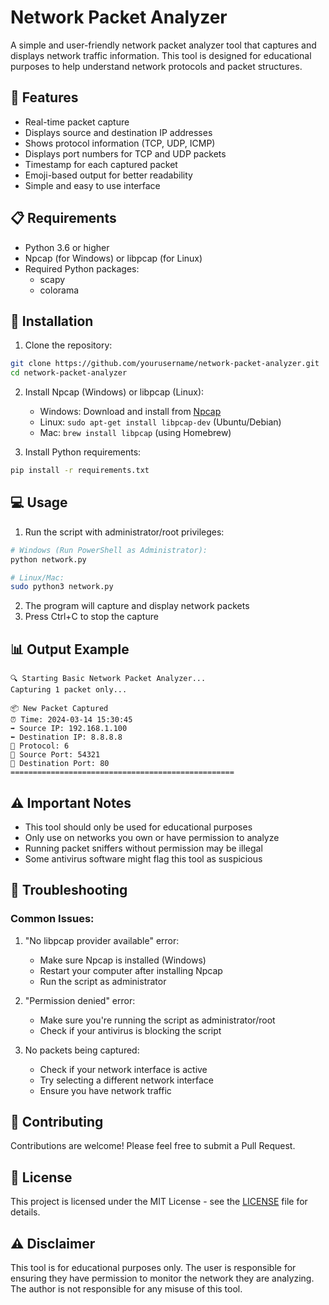# Network Packet Analyzer

A simple and user-friendly network packet analyzer tool that captures and displays network traffic information. This tool is designed for educational purposes to help understand network protocols and packet structures.

## 🌟 Features

- Real-time packet capture
- Displays source and destination IP addresses
- Shows protocol information (TCP, UDP, ICMP)
- Displays port numbers for TCP and UDP packets
- Timestamp for each captured packet
- Emoji-based output for better readability
- Simple and easy to use interface

## 📋 Requirements

- Python 3.6 or higher
- Npcap (for Windows) or libpcap (for Linux)
- Required Python packages:
  - scapy
  - colorama

## 🚀 Installation

1. Clone the repository:
```bash
git clone https://github.com/yourusername/network-packet-analyzer.git
cd network-packet-analyzer
```

2. Install Npcap (Windows) or libpcap (Linux):
   - Windows: Download and install from [Npcap](https://npcap.com/#download)
   - Linux: `sudo apt-get install libpcap-dev` (Ubuntu/Debian)
   - Mac: `brew install libpcap` (using Homebrew)

3. Install Python requirements:
```bash
pip install -r requirements.txt
```

## 💻 Usage

1. Run the script with administrator/root privileges:
```bash
# Windows (Run PowerShell as Administrator):
python network.py

# Linux/Mac:
sudo python3 network.py
```

2. The program will capture and display network packets
3. Press Ctrl+C to stop the capture

## 📊 Output Example

```
🔍 Starting Basic Network Packet Analyzer...
Capturing 1 packet only...

📦 New Packet Captured
⏰ Time: 2024-03-14 15:30:45
➡️ Source IP: 192.168.1.100
⬅️ Destination IP: 8.8.8.8
📡 Protocol: 6
🔌 Source Port: 54321
🔌 Destination Port: 80
==================================================
```

## ⚠️ Important Notes

- This tool should only be used for educational purposes
- Only use on networks you own or have permission to analyze
- Running packet sniffers without permission may be illegal
- Some antivirus software might flag this tool as suspicious

## 🔧 Troubleshooting

### Common Issues:

1. "No libpcap provider available" error:
   - Make sure Npcap is installed (Windows)
   - Restart your computer after installing Npcap
   - Run the script as administrator

2. "Permission denied" error:
   - Make sure you're running the script as administrator/root
   - Check if your antivirus is blocking the script

3. No packets being captured:
   - Check if your network interface is active
   - Try selecting a different network interface
   - Ensure you have network traffic

## 🤝 Contributing

Contributions are welcome! Please feel free to submit a Pull Request.

## 📝 License

This project is licensed under the MIT License - see the [LICENSE](LICENSE) file for details.

## ⚠️ Disclaimer

This tool is for educational purposes only. The user is responsible for ensuring they have permission to monitor the network they are analyzing. The author is not responsible for any misuse of this tool. 